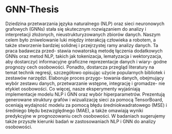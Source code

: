 # GNN-Thesis
Dziedzina przetwarzania języka naturalnego (NLP) oraz sieci neuronowych grafowych (GNNs)
stała się skutecznym rozwiązaniem do analizy i interpretacji złożonych, nieustrukturyzowanych
zbiorów danych. Naszym celem było zniwelowanie luki między interakcją człowieka a robotem, a
także stworzenie bardziej solidnej i przejrzystej ramy analizy danych. Ta praca badawcza przed-
stawia nowatorską metodę łączenia dodatkowych GNNs oraz metod NLP, takich jak tokenizacja,
lematyzacja i wektoryzacja, aby dostarczyć informacyjne graficzne reprezentacje danych i wiary-
godne prognozy cech osobowości. Ponadto, dostarcza przegląd literatury na temat technik regresji,
szczegółowo opisując użycie popularnych bibliotek i zestawów narzędzi. Elaboruje proces przygo-
towania danych, obejmujący wybór zestawu danych, przetwarzanie wstępne, integrację i gromadze-
nie etykiet osobowości. Co więcej, nasze eksperymenty wyjaśniają implementacje modelu NLP i
GNN oraz wybór hiperparametrów. Prezentują generowane struktury grafów i wizualizację sieci za
pomocą TensorBoard, oceniają wydajność modelu za pomocą błędu średniokwadratowego (MSE)
i średniego błędu bezwzględnego (MAE), a także omawiają wyniki predykcyjne w prognozowaniu
cech osobowości. W badaniach sugerujemy także przyszłe kierunki badań w zastosowaniach NLP
i GNN do analizy osobowości.
